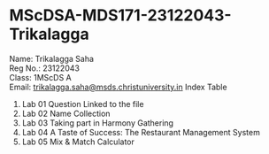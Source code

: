 # MScDSA-MDS171-23122043-Trikalagga
Name: Trikalagga Saha  
Reg No.: 23122043  
Class: 1MScDS A   
Email: trikalagga.saha@msds.christuniversity.in
Index Table
1) Lab 01 Question Linked to the file
2) Lab 02 Name Collection
3) Lab 03 Taking part in Harmony Gathering
4) Lab 04 A Taste of Success: The Restaurant Management System
5) Lab 05 Mix & Match Calculator